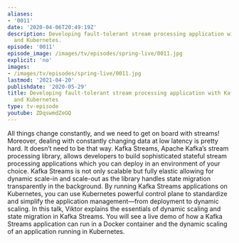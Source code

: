 ```yaml
---
aliases:
- '0011'
date: '2020-04-06T20:49:19Z'
description: Developing fault-tolerant stream processing application with Kafka Streams
  and Kubernetes.
episode: '0011'
episode_image: /images/tv/episodes/spring-live/0011.jpg
explicit: 'no'
images:
- /images/tv/episodes/spring-live/0011.jpg
lastmod: '2021-04-20'
publishdate: '2020-05-29'
title: Developing fault-tolerant stream processing application with Kafka Streams
  and Kubernetes
type: tv-episode
youtube: ZDqswmdZeGQ
---
```


All things change constantly, and we need to get on board with streams! Moreover, dealing with constantly changing data at low latency is pretty hard. It doesn’t need to be that way. Kafka Streams, Apache Kafka’s stream processing library, allows developers to build sophisticated stateful stream processing applications which you can deploy in an environment of your choice. Kafka Streams is not only scalable but fully elastic allowing for dynamic scale-in and scale-out as the library handles state migration transparently in the background. By running Kafka Streams applications on Kubernetes, you can use Kubernetes powerful control plane to standardize and simplify the application management—from deployment to dynamic scaling. In this talk, Viktor explains the essentials of dynamic scaling and state migration in Kafka Streams. You will see a live demo of how a Kafka Streams application can run in a Docker container and the dynamic scaling of an application running in Kubernetes.